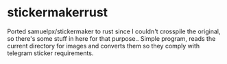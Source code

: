 # stickermakerrust

Ported samuelpx/stickermaker to rust since I couldn't crosspile the original, so there's some stuff in here for that purpose..
Simple program, reads the current directory for images and converts them so they comply with telegram sticker requirements.
